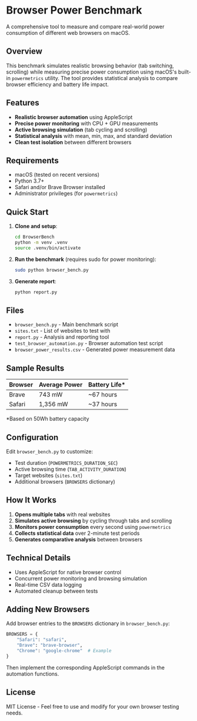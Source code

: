 # Browser Power Benchmark

A comprehensive tool to measure and compare real-world power consumption of different web browsers on macOS.

## Overview

This benchmark simulates realistic browsing behavior (tab switching, scrolling) while measuring precise power consumption using macOS's built-in `powermetrics` utility. The tool provides statistical analysis to compare browser efficiency and battery life impact.

## Features

- **Realistic browser automation** using AppleScript
- **Precise power monitoring** with CPU + GPU measurements
- **Active browsing simulation** (tab cycling and scrolling)
- **Statistical analysis** with mean, min, max, and standard deviation
- **Clean test isolation** between different browsers

## Requirements

- macOS (tested on recent versions)
- Python 3.7+
- Safari and/or Brave Browser installed
- Administrator privileges (for `powermetrics`)

## Quick Start

1. **Clone and setup**:
   ```bash
   cd BrowserBench
   python -m venv .venv
   source .venv/bin/activate
   ```

2. **Run the benchmark** (requires sudo for power monitoring):
   ```bash
   sudo python browser_bench.py
   ```

3. **Generate report**:
   ```bash
   python report.py
   ```

## Files

- `browser_bench.py` - Main benchmark script
- `sites.txt` - List of websites to test with
- `report.py` - Analysis and reporting tool
- `test_browser_automation.py` - Browser automation test script
- `browser_power_results.csv` - Generated power measurement data

## Sample Results

| Browser | Average Power | Battery Life* |
|---------|---------------|---------------|
| Brave   | 743 mW        | ~67 hours     |
| Safari  | 1,356 mW      | ~37 hours     |

*Based on 50Wh battery capacity

## Configuration

Edit `browser_bench.py` to customize:
- Test duration (`POWERMETRICS_DURATION_SEC`)
- Active browsing time (`TAB_ACTIVITY_DURATION`)
- Target websites (`sites.txt`)
- Additional browsers (`BROWSERS` dictionary)

## How It Works

1. **Opens multiple tabs** with real websites
2. **Simulates active browsing** by cycling through tabs and scrolling
3. **Monitors power consumption** every second using `powermetrics`
4. **Collects statistical data** over 2-minute test periods
5. **Generates comparative analysis** between browsers

## Technical Details

- Uses AppleScript for native browser control
- Concurrent power monitoring and browsing simulation
- Real-time CSV data logging
- Automated cleanup between tests

## Adding New Browsers

Add browser entries to the `BROWSERS` dictionary in `browser_bench.py`:

```python
BROWSERS = {
    "Safari": "safari",
    "Brave": "brave-browser",
    "Chrome": "google-chrome"  # Example
}
```

Then implement the corresponding AppleScript commands in the automation functions.

## License

MIT License - Feel free to use and modify for your own browser testing needs.
